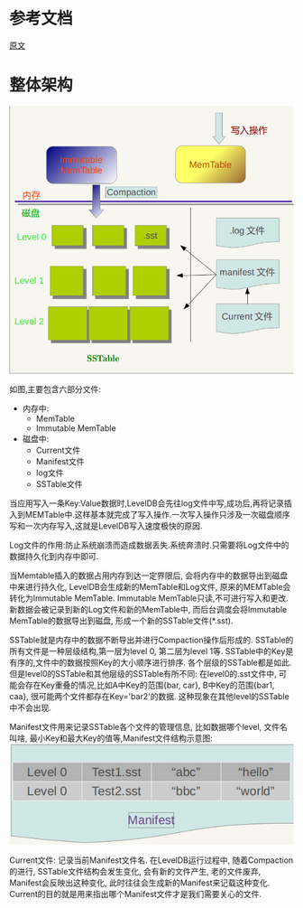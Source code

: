# 参考文档
[原文](http://blog.csdn.net/tenfyguo/article/details/8454809)

# 整体架构
![](img/2017-06-07-00-14-58.png)

如图,主要包含六部分文件:
- 内存中:
    - MemTable
    - Immutable MemTable
- 磁盘中:
    - Current文件
    - Manifest文件
    - log文件
    - SSTable文件


当应用写入一条Key:Value数据时,LevelDB会先往log文件中写,成功后,再将记录插入到MEMTable中.这样基本就完成了写入操作.一次写入操作只涉及一次磁盘顺序写和一次内存写入,这就是LevelDB写入速度极快的原因.

Log文件的作用:防止系统崩溃而造成数据丢失.系统奔溃时.只需要将Log文件中的数据持久化到内存中即可.

当Memtable插入的数据占用内存到达一定界限后, 会将内存中的数据导出到磁盘中来进行持久化, LevelDB会生成新的MemTable和Log文件, 原来的MEMTable会转化为Immutable MemTable.
Immutable MemTable只读,不可进行写入和更改. 新数据会被记录到新的Log文件和新的MemTable中, 而后台调度会将Immutable MemTable的数据导出到磁盘, 形成一个新的SSTable文件(*.sst).

SSTable就是内存中的数据不断导出并进行Compaction操作后形成的. SSTable的所有文件是一种层级结构,第一层为level 0, 第二层为level 1等.
SSTable中的Key是有序的,文件中的数据按照Key的大小顺序进行排序. 各个层级的SSTable都是如此.但是level0的SSTable和其他层级的SSTable有所不同: 在level0的.sst文件中, 可能会存在Key重叠的情况,比如A中Key的范围{bar, car}, B中Key的范围{bar1, caa}, 很可能两个文件都存在Key='bar2'的数据. 这种现象在其他level的SSTable中不会出现.


Manifest文件用来记录SSTable各个文件的管理信息, 比如数据哪个level, 文件名叫啥, 最小Key和最大Key的值等,Manifest文件结构示意图:
![](img/2017-06-07-00-34-48.png)

Current文件: 记录当前Manifest文件名. 在LevelDB运行过程中, 随着Compaction的进行, SSTable文件结构会发生变化, 会有新的文件产生, 老的文件废弃, Manifest会反映出这种变化, 此时往往会生成新的Manifest来记载这种变化. Current的目的就是用来指出哪个Manifest文件才是我们需要关心的文件.



